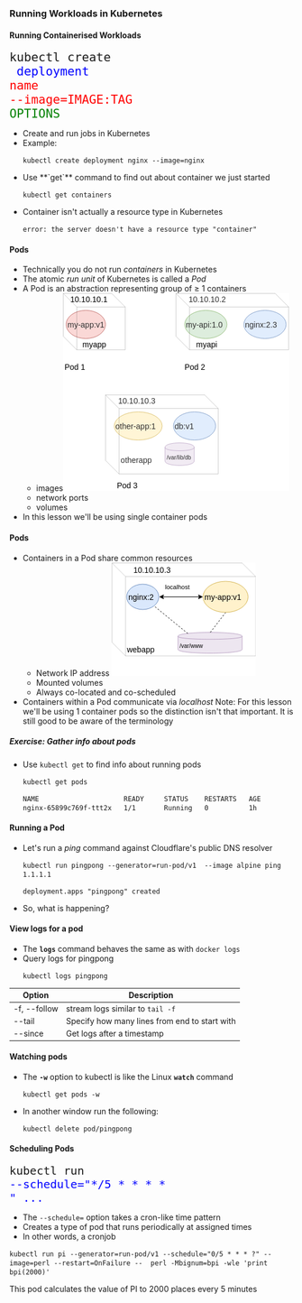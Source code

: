 ### Running Workloads in Kubernetes


#### Running Containerised Workloads
<code style="font-size:16pt;">kubectl create </code><code style="color:blue;font-size:16pt;"> deployment </code><code style="color:red;font-size:16pt;">name </code><code style="color:red;font-size:16pt;">--image=IMAGE:TAG</code><code style="color:green;font-size:16pt;"> OPTIONS</code>
* Create and run jobs in Kubernetes
* Example<!-- .element: class="fragment" data-fragment-index="0" -->:
   ```
   kubectl create deployment nginx --image=nginx
   ```
* <!-- .element: class="fragment" data-fragment-index="1" -->Use **`get`** command to find out about container we just started
   ```
   kubectl get containers
   ```
* <!-- .element: class="fragment" data-fragment-index="3" -->Container isn't actually a resource type in Kubernetes
   ```
   error: the server doesn't have a resource type "container"
   ```


#### Pods
* Technically you do not run  <!-- .element: class="fragment" data-fragment-index="0" -->_containers_ in Kubernetes
* The atomic <!-- .element: class="fragment" data-fragment-index="1" -->_run unit_ of Kubernetes is called a *_Pod_* 
* A Pod is an abstraction representing group <!-- .element: class="fragment" data-fragment-index="2" -->of ≥ 1 containers
   - images![pod and services](img/k8s-pods.png "Pods") <!-- .element: class="img-right" style="width:50%;" -->
   - network ports
   - volumes
* In this lesson we'll be using single container pods <!-- .element: class="fragment" data-fragment-index="3" -->


#### Pods
* Containers in a Pod share common resources   
   - Network IP address ![pod-anatomy](img/k8s-pod-anatomy.png "Pod upclose") <!-- .element: class="img-right" -->
   - Mounted volumes
   - Always co-located and co-scheduled
* Containers within a Pod communicate via _localhost_
Note: For this lesson we'll be using 1 container pods so the distinction isn't
that important. It is still good to be aware of the terminology


##### Exercise: Gather info about pods
* Use `kubectl get` to find info about running pods
   ```
   kubectl get pods
   ```
   ```
   NAME                     READY     STATUS    RESTARTS   AGE
   nginx-65899c769f-ttt2x   1/1       Running   0          1h
   ```
   <!-- .element: class="fragment" data-fragment-index="0" style="font-size:13pt;" -->


#### Running a Pod
* Let's run a <!-- .element: class="fragment" data-fragment-index="1" -->_ping_ command against Cloudflare's public DNS resolver
   ```
   kubectl run pingpong --generator=run-pod/v1  --image alpine ping 1.1.1.1
   ```
   ```
   deployment.apps "pingpong" created
   ```
* So, what is happening? <!-- .element: class="fragment" data-fragment-index="3" -->


#### View logs for a pod
* The **`logs`** command behaves the same as with `docker logs`
* Query logs for pingpong
   ```
   kubectl logs pingpong
   ```

|Option  | Description |
|--- | --- |
| -f, --follow | stream logs similar to `tail -f` |
| --tail <integer> | Specify how many lines from end to start with |
| --since | Get logs after a timestamp |


#### Watching pods
* The **`-w`** option to kubectl is like the Linux **`watch`** command
   ```
   kubectl get pods -w
   ```
* In another window run the following:
   ```
   kubectl delete pod/pingpong
   ```


#### Scheduling Pods

<code style="font-size:15pt;">kubectl run </code><code style="font-size:15pt;color:blue;">--schedule="\*/5 \* \* \* \* " ...</code>

* The <!-- .element: class="fragment" data-fragment-index="0" -->`--schedule=` option takes a cron-like time pattern
* Creates a type of pod that runs periodically at assigned times <!-- .element: class="fragment" data-fragment-index="1" -->
* In other words, a cronjob <!-- .element: class="fragment" data-fragment-index="2" -->

```
kubectl run pi --generator=run-pod/v1 --schedule="0/5 * * * ?" --image=perl --restart=OnFailure --  perl -Mbignum=bpi -wle 'print bpi(2000)'  
```
<!-- .element: class="fragment" data-fragment-index="3" style="font-size:10pt;" -->

This pod calculates the value of PI to 2000 places every 5 minutes <!-- .element: class="fragment" data-fragment-index="4" -->
